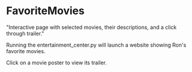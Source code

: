 # FavoriteMovies
"Interactive page with selected movies, their descriptions, and a click through trailer."

Running the entertainment_center.py will launch a website showing Ron's favorite movies. 

Click on a movie poster to view its trailer.
